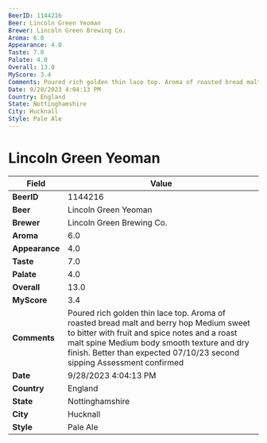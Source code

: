 ```yaml
---
BeerID: 1144216
Beer: Lincoln Green Yeoman
Brewer: Lincoln Green Brewing Co.
Aroma: 6.0
Appearance: 4.0
Taste: 7.0
Palate: 4.0
Overall: 13.0
MyScore: 3.4
Comments: Poured rich golden thin lace top. Aroma of roasted bread malt and berry hop Medium sweet to bitter with fruit and spice notes and a roast malt spine Medium body smooth texture and dry finish. Better than expected 07/10/23 second sipping Assessment confirmed
Date: 9/28/2023 4:04:13 PM
Country: England
State: Nottinghamshire
City: Hucknall
Style: Pale Ale
---
```


# Lincoln Green Yeoman

| Field         | Value |
|---------------|-------|
| **BeerID** | 1144216 |
| **Beer** | Lincoln Green Yeoman |
| **Brewer** | Lincoln Green Brewing Co. |
| **Aroma** | 6.0 |
| **Appearance** | 4.0 |
| **Taste** | 7.0 |
| **Palate** | 4.0 |
| **Overall** | 13.0 |
| **MyScore** | 3.4 |
| **Comments** | Poured rich golden thin lace top. Aroma of roasted bread malt and berry hop Medium sweet to bitter with fruit and spice notes and a roast malt spine Medium body smooth texture and dry finish. Better than expected 07/10/23 second sipping Assessment confirmed  |
| **Date** | 9/28/2023 4:04:13 PM |
| **Country** | England |
| **State** | Nottinghamshire |
| **City** | Hucknall |
| **Style** | Pale Ale |
